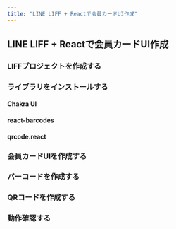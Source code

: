 ```yaml
---
title: "LINE LIFF + Reactで会員カードUI作成"
---
```


## LINE LIFF + Reactで会員カードUI作成

### LIFFプロジェクトを作成する
### ライブラリをインストールする
#### Chakra UI
#### react-barcodes
#### qrcode.react
### 会員カードUIを作成する
### バーコードを作成する
### QRコードを作成する
### 動作確認する